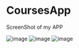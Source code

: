 # CoursesApp
ScreenShot of my APP

![image](https://user-images.githubusercontent.com/62243773/161826639-947de450-5b06-4090-bb66-d948a26ef310.png) ![image](https://user-images.githubusercontent.com/62243773/161826682-2dc3e5c4-c874-4611-a144-e6aca576b183.png) ![image](https://user-images.githubusercontent.com/62243773/161826803-d163d0a9-05f9-4067-bbb5-e5f91ebb3549.png)

